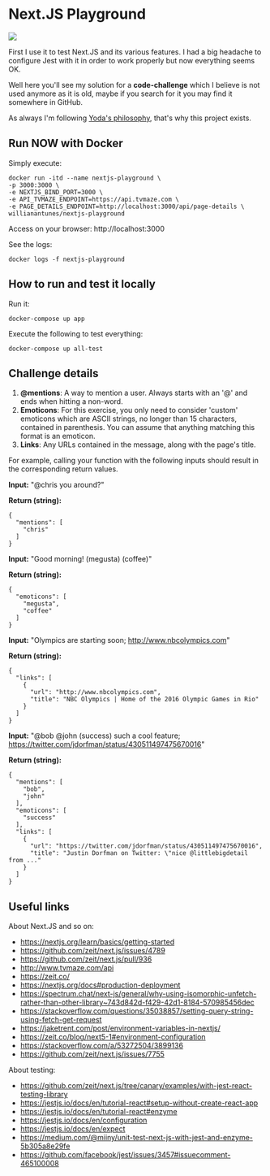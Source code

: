 # Next.JS Playground

![](https://github.com/willianantunes/nextjs-playground/workflows/.github/workflows/build-publish.yml/badge.svg)

First I use it to test Next.JS and its various features. I had a big headache to configure Jest with it in order to work properly but now everything seems OK. 

Well here you'll see my solution for a **code-challenge** which I believe is not used anymore as it is old, maybe if you search for it you may find it somewhere in GitHub.

As always I'm following [Yoda's philosophy](https://github.com/be-dev-yes/yoda), that's why this project exists.

## Run NOW with Docker

Simply execute:

    docker run -itd --name nextjs-playground \
    -p 3000:3000 \
    -e NEXTJS_BIND_PORT=3000 \
    -e API_TVMAZE_ENDPOINT=https://api.tvmaze.com \
    -e PAGE_DETAILS_ENDPOINT=http://localhost:3000/api/page-details \
    willianantunes/nextjs-playground

Access on your browser: http://localhost:3000

See the logs:

    docker logs -f nextjs-playground

## How to run and test it locally

Run it:

    docker-compose up app
    
Execute the following to test everything:

    docker-compose up all-test

## Challenge details

1. **@mentions**: A way to mention a user. Always starts with an '@' and ends when hitting a non-word.
2. **Emoticons**: For this exercise, you only need to consider 'custom' emoticons which are ASCII strings, no longer than 15 characters, contained in parenthesis. You can assume that anything matching this format is an emoticon.
3. **Links**: Any URLs contained in the message, along with the page's title.

For example, calling your function with the following inputs should result in the corresponding return values.

**Input:** "@chris you around?"

**Return (string):**

    {
      "mentions": [
        "chris"
      ]
    }


**Input:** "Good morning! (megusta) (coffee)"

**Return (string):**

    {
      "emoticons": [
        "megusta",
        "coffee"
      ]
    }


**Input:** "Olympics are starting soon; http://www.nbcolympics.com"

**Return (string):**

    {
      "links": [
        {
          "url": "http://www.nbcolympics.com",
          "title": "NBC Olympics | Home of the 2016 Olympic Games in Rio"
        }
      ]
    }


**Input:** "@bob @john (success) such a cool feature; https://twitter.com/jdorfman/status/430511497475670016"

**Return (string):**

    {
      "mentions": [
        "bob",
        "john"
      ],
      "emoticons": [
        "success"
      ],
      "links": [
        {
          "url": "https://twitter.com/jdorfman/status/430511497475670016",
          "title": "Justin Dorfman on Twitter: \"nice @littlebigdetail from ..."
        }
      ]
    }

## Useful links

About Next.JS and so on:

- https://nextjs.org/learn/basics/getting-started
- https://github.com/zeit/next.js/issues/4789
- https://github.com/zeit/next.js/pull/936
- http://www.tvmaze.com/api
- https://zeit.co/
- https://nextjs.org/docs#production-deployment
- https://spectrum.chat/next-js/general/why-using-isomorphic-unfetch-rather-than-other-library~743d842d-f429-42d1-8184-570985456dec
- https://stackoverflow.com/questions/35038857/setting-query-string-using-fetch-get-request
- https://jaketrent.com/post/environment-variables-in-nextjs/
- https://zeit.co/blog/next5-1#environment-configuration
- https://stackoverflow.com/a/53272504/3899136
- https://github.com/zeit/next.js/issues/7755

About testing:

- https://github.com/zeit/next.js/tree/canary/examples/with-jest-react-testing-library
- https://jestjs.io/docs/en/tutorial-react#setup-without-create-react-app
- https://jestjs.io/docs/en/tutorial-react#enzyme
- https://jestjs.io/docs/en/configuration
- https://jestjs.io/docs/en/expect
- https://medium.com/@miiny/unit-test-next-js-with-jest-and-enzyme-5b305a8e29fe
- https://github.com/facebook/jest/issues/3457#issuecomment-465100008
